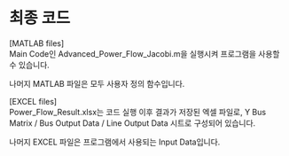 # 최종 코드

[MATLAB files] <br/>
Main Code인 Advanced_Power_Flow_Jacobi.m을 실행시켜 프로그램을 사용할 수 있습니다.

나머지 MATLAB 파일은 모두 사용자 정의 함수입니다.

[EXCEL files] <br/>
Power_Flow_Result.xlsx는 코드 실행 이후 결과가 저장된 엑셀 파일로,
Y Bus Matrix / Bus Output Data / Line Output Data 시트로 구성되어 있습니다.

나머지 EXCEL 파일은 프로그램에서 사용되는 Input Data입니다.
